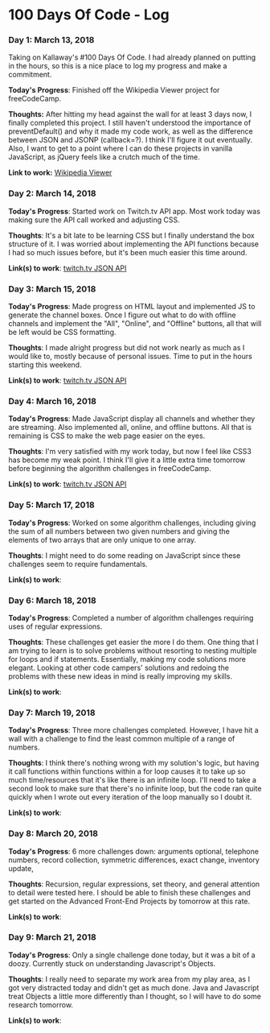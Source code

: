 # 100 Days Of Code - Log

### Day 1: March 13, 2018
Taking on Kallaway's #100 Days Of Code. I had already planned on putting in the hours, so this is a nice place to log my progress and make a commitment.

**Today's Progress**: Finished off the Wikipedia Viewer project for freeCodeCamp.

**Thoughts:** After hitting my head against the wall for at least 3 days now, I finally completed this project. I still haven't understood the importance of preventDefault() and why it made my code work, as well as the difference between JSON and JSONP (callback=?). I think I'll figure it out eventually. Also, I want to get to a point where I can do these projects in vanilla JavaScript, as jQuery feels like a crutch much of the time.

**Link to work:** [Wikipedia Viewer](https://codepen.io/sjcUofA/pen/yKNjbb)

### Day 2: March 14, 2018

**Today's Progress**: Started work on Twitch.tv API app. Most work today was making sure the API call worked and adjusting CSS.

**Thoughts**: It's a bit late to be learning CSS but I finally understand the box structure of it. I was worried about implementing the API functions because I had so much issues before, but it's been much easier this time around.

**Link(s) to work**: [twitch.tv JSON API](https://codepen.io/sjcUofA/pen/xWVzoB?editors=1111)

### Day 3: March 15, 2018

**Today's Progress**: Made progress on HTML layout and implemented JS to generate the channel boxes. Once I figure out what to do with offline channels and implement the "All", "Online", and "Offline" buttons, all that will be left would be CSS formatting.

**Thoughts**: I made alright progress but did not work nearly as much as I would like to, mostly because of personal issues. Time to put in the hours starting this weekend.

**Link(s) to work**: [twitch.tv JSON API](https://codepen.io/sjcUofA/pen/xWVzoB?editors=1111)

### Day 4: March 16, 2018

**Today's Progress**: Made JavaScript display all channels and whether they are streaming. Also implemented all, online, and offline buttons. All that is remaining is CSS to make the web page easier on the eyes.

**Thoughts**: I'm very satisfied with my work today, but now I feel like CSS3 has become my weak point. I think I'll give it a little extra time tomorrow before beginning the algorithm challenges in freeCodeCamp.

**Link(s) to work**: [twitch.tv JSON API](https://codepen.io/sjcUofA/pen/xWVzoB?editors=1111)

### Day 5: March 17, 2018

**Today's Progress**: Worked on some algorithm challenges, including giving the sum of all numbers between two given numbers and giving the elements of two arrays that are only unique to one array.

**Thoughts**: I might need to do some reading on JavaScript since these challenges seem to require fundamentals.

**Link(s) to work**: 

### Day 6: March 18, 2018

**Today's Progress**: Completed a number of algorithm challenges requiring uses of regular expressions.

**Thoughts**: These challenges get easier the more I do them. One thing that I am trying to learn is to solve problems without resorting to nesting multiple for loops and if statements. Essentially, making my code solutions more elegant. Looking at other code campers' solutions and redoing the problems with these new ideas in mind is really improving my skills.

**Link(s) to work**: 

### Day 7: March 19, 2018

**Today's Progress**: Three more challenges completed. However, I have hit a wall with a challenge to find the least common multiple of a range of numbers.

**Thoughts**: I think there's nothing wrong with my solution's logic, but having it call functions within functions within a for loop causes it to take up so much time/resources that it's like there is an infinite loop. I'll need to take a second look to make sure that there's no infinite loop, but the code ran quite quickly when I wrote out every iteration of the loop manually so I doubt it.

**Link(s) to work**: 

### Day 8: March 20, 2018

**Today's Progress**: 6 more challenges down: arguments optional, telephone numbers, record collection, symmetric differences, exact change, inventory update,

**Thoughts**: Recursion, regular expressions, set theory, and general attention to detail were tested here. I should be able to finish these challenges and get started on the Advanced Front-End Projects by tomorrow at this rate.

**Link(s) to work**: 

### Day 9: March 21, 2018

**Today's Progress**: Only a single challenge done today, but it was a bit of a doozy. Currently stuck on understanding Javascript's Objects.

**Thoughts**: I really need to separate my work area from my play area, as I got very distracted today and didn't get as much done. Java and Javascript treat Objects a little more differently than I thought, so I will have to do some research tomorrow.

**Link(s) to work**: 
